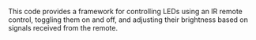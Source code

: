 This code provides a framework for controlling LEDs using an IR remote control, toggling them on and off, and adjusting their brightness based on signals received from the remote. 
